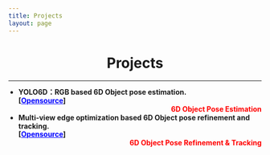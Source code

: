 ```yaml
---
title: Projects
layout: page
---
```


# <center> Projects

---

<div style="line-height: 1.2; display: flex; flex-direction: column; gap: 16px;">
    <ul style="margin: 0; padding-left: 20px;">
        <li>
            <h4 style="margin: 0;">
                YOLO6D：RGB based 6D Object pose estimation.<br>
                [<a id="repo-link" href="https://github.com/yang-yang-o-o/YOLO6D" target="_blank" style="color: blue; text-decoration: underline;">Opensource</a>]
                <span id="star-count" style="font-size: 0.9em; color: gray;"></span><br>
                <span style="display: block; text-align: right; color: red;">6D Object Pose Estimation</span>
            </h4>
            <!-- <p style="text-indent: 2em; font-style: italic; margin: 0;">
                <strong>I led the design of the project, developing the entire algorithm framework, verifying its feasibility.</strong>
            </p> -->
        </li>
    </ul>
</div>


<div style="line-height: 1.2; display: flex; flex-direction: column; gap: 16px;">
    <ul style="margin: 0; padding-left: 20px;">
        <li>
            <h4 style="margin: 0;">
                Multi-view edge optimization based 6D Object pose refinement and tracking.<br>
                [<a id="repo-link" href="https://github.com/yang-yang-o-o/torchchat" target="_blank" style="color: blue; text-decoration: underline;">Opensource</a>]
                <span id="star-count" style="font-size: 0.9em; color: gray;"></span><br>
                <span style="display: block; text-align: right; color: red;">6D Object Pose Refinement &amp; Tracking</span>
            </h4>
            <!-- <p style="text-indent: 2em; font-style: italic; margin: 0;">
                <strong>I led the design of the project, developing the entire algorithm framework, verifying its feasibility.</strong>
            </p> -->
        </li>
    </ul>
</div>

<!-- 获取 GitHub Star 数量的 JavaScript -->
<script>
    async function fetchGitHubStars() {
        const repoOwner = 'yang-yang-o-o';  // 替换为 GitHub 用户名
        const repoName = 'torchchat';  // 替换为 GitHub 仓库名
        const apiUrl = `https://api.github.com/repos/${repoOwner}/${repoName}`;

        try {
            const response = await fetch(apiUrl);
            if (response.ok) {
                const data = await response.json();
                const starCount = data.stargazers_count;
                document.getElementById('star-count').textContent = `⭐ ${starCount} Stars`;
            } else {
                console.error('Failed to fetch star count:', response.status);
            }
        } catch (error) {
            console.error('Error fetching data:', error);
        }
    }

    // 页面加载完成后执行
    document.addEventListener('DOMContentLoaded', fetchGitHubStars);
</script>

